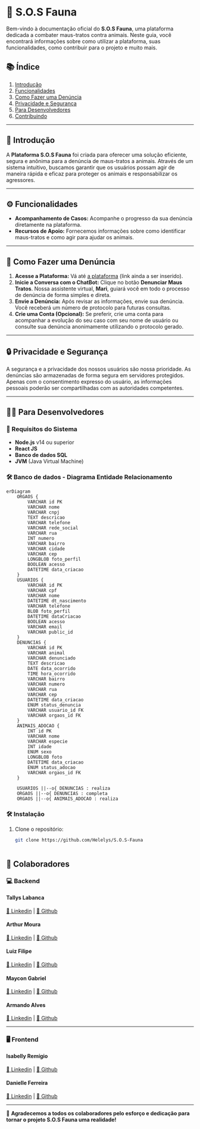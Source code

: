 # 🐾 S.O.S Fauna

Bem-vindo à documentação oficial do **S.O.S Fauna**, uma plataforma dedicada a combater maus-tratos contra animais. Neste guia, você encontrará informações sobre como utilizar a plataforma, suas funcionalidades, como contribuir para o projeto e muito mais.

## 📚 Índice

1. [Introdução](#introdução)
2. [Funcionalidades](#funcionalidades)
3. [Como Fazer uma Denúncia](#como-fazer-uma-denúncia)
4. [Privacidade e Segurança](#privacidade-e-segurança)
5. [Para Desenvolvedores](#para-desenvolvedores)
6. [Contribuindo](#contribuindo)

---

## 🐾 Introdução

A **Plataforma S.O.S Fauna** foi criada para oferecer uma solução eficiente, segura e anônima para a denúncia de maus-tratos a animais. Através de um sistema intuitivo, buscamos garantir que os usuários possam agir de maneira rápida e eficaz para proteger os animais e responsabilizar os agressores.

---

## ⚙️ Funcionalidades

- **Acompanhamento de Casos:** Acompanhe o progresso da sua denúncia diretamente na plataforma.
- **Recursos de Apoio:** Fornecemos informações sobre como identificar maus-tratos e como agir para ajudar os animais.
  
---

## 📝 Como Fazer uma Denúncia

1. **Acesse a Plataforma:** Vá até [a plataforma](https://www.google.com/) (link ainda a ser inserido).
2. **Inicie a Conversa com o ChatBot:** Clique no botão **Denunciar Maus Tratos**. Nossa assistente virtual, **Mari**, guiará você em todo o processo de denúncia de forma simples e direta.
3. **Envie a Denúncia:** Após revisar as informações, envie sua denúncia. Você receberá um número de protocolo para futuras consultas.
4. **Crie uma Conta (Opcional):** Se preferir, crie uma conta para acompanhar a evolução do seu caso com seu nome de usuário ou consulte sua denúncia anonimamente utilizando o protocolo gerado.

---

## 🔒 Privacidade e Segurança

A segurança e a privacidade dos nossos usuários são nossa prioridade. As denúncias são armazenadas de forma segura em servidores protegidos. Apenas com o consentimento expresso do usuário, as informações pessoais poderão ser compartilhadas com as autoridades competentes.

---

## 👨‍💻 Para Desenvolvedores

### 🔧 Requisitos do Sistema

- **Node.js** v14 ou superior
- **React JS**
- **Banco de dados SQL**
- **JVM** (Java Virtual Machine)


### 🛠️ Banco de dados - Diagrama Entidade Relacionamento



```mermaid
erDiagram
    ORGAOS {
        VARCHAR id PK
        VARCHAR nome
        VARCHAR cnpj
        TEXT descricao
        VARCHAR telefone
        VARCHAR rede_social
        VARCHAR rua
        INT numero
        VARCHAR bairro
        VARCHAR cidade
        VARCHAR cep
        LONGBLOB foto_perfil
        BOOLEAN acesso
        DATETIME data_criacao
    }
    USUARIOS {
        VARCHAR id PK
        VARCHAR cpf
        VARCHAR nome
        DATETIME dt_nascimento
        VARCHAR telefone
        BLOB foto_perfil
        DATETIME dataCriacao
        BOOLEAN acesso
        VARCHAR email
        VARCHAR public_id
    }
    DENUNCIAS {
        VARCHAR id PK
        VARCHAR animal
        VARCHAR denunciado
        TEXT descricao
        DATE data_ocorrido
        TIME hora_ocorrido
        VARCHAR bairro
        VARCHAR numero
        VARCHAR rua
        VARCHAR cep
        DATETIME data_criacao
        ENUM status_denuncia
        VARCHAR usuario_id FK
        VARCHAR orgaos_id FK
    }
    ANIMAIS_ADOCAO {
        INT id PK
        VARCHAR nome
        VARCHAR especie
        INT idade
        ENUM sexo
        LONGBLOB foto
        DATETIME data_criacao
        ENUM status_adocao
        VARCHAR orgaos_id FK
    }

    USUARIOS ||--o{ DENUNCIAS : realiza
    ORGAOS ||--o{ DENUNCIAS : completa
    ORGAOS ||--o{ ANIMAIS_ADOCAO : realiza

```


### 🛠️ Instalação

1. Clone o repositório:
   ```bash
   git clone https://github.com/Helelys/S.O.S-Fauna



## 🌟 Colaboradores

### 💻 Backend

#### Tallys Labanca  
[🔗 Linkedin](https://www.linkedin.com/in/tallys-labanca/) | [🐙 Github](https://github.com/helelys)

#### Arthur Moura  
[🔗 Linkedin](https://www.linkedin.com/in/arthur-moura-20462524b/) | [🐙 Github](https://github.com/ArthurMouraa)

#### Luiz Filipe  
[🔗 Linkedin](https://www.linkedin.com/in/luiz-felipe-35265b1a8/) | [🐙 Github](https://github.com/fluizz00)

#### Maycon Gabriel  
[🔗 Linkedin](https://www.linkedin.com/in/maycon-gabriel-388421214/) | [🐙 Github](https://github.com/May154)

#### Armando Alves  
[🔗 Linkedin](https://www.linkedin.com/in/armando-alves-878356151/) | [🐙 Github](https://github.com/ArmandoMartins1)

---

### 🖥️ Frontend

#### Isabelly Remígio  
[🔗 Linkedin](https://www.linkedin.com/in/isabelly-remigio/) | [🐙 Github](https://github.com/isabelly-remigio)

#### Danielle Ferreira  
[🔗 Linkedin](https://www.linkedin.com/in/danielle-ferreirads/) | [🐙 Github](https://github.com/DanielleFS)

---

🌱 **Agradecemos a todos os colaboradores pelo esforço e dedicação para tornar o projeto S.O.S Fauna uma realidade!**




